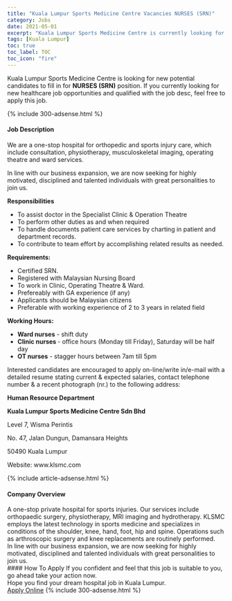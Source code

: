 ```yaml
---
title: "Kuala Lumpur Sports Medicine Centre Vacancies NURSES (SRN)" 
category: Jobs 
date: 2021-05-01 
excerpt: "Kuala Lumpur Sports Medicine Centre is currently looking for suitable person to fill in the NURSES (SRN) which positioned at Kuala Lumpur" 
tags: [Kuala Lumpur] 
toc: true 
toc_label: TOC 
toc_icon: "fire" 
--- 
```


<p>Kuala Lumpur Sports Medicine Centre is looking for new potential candidates to fill in for <b>NURSES (SRN)</b> position. If you currently looking for new healthcare job opportunities and qualified with the job desc, feel free to apply this job.
</p>{% include 300-adsense.html %} 
<div><div><h4>Job Description</h4></div><div><div><span><div><p>We are a one-stop hospital for orthopedic and sports injury care, which include consultation, physiotherapy, musculoskeletal imaging, operating theatre and ward services.&#160;</p><p>In line with our business expansion, we are now seeking for highly motivated, disciplined and talented individuals with great personalities to join us.</p><p><strong>Responsibilities</strong></p><ul><li>To assist doctor in the Specialist Clinic &amp; Operation Theatre</li><li>To perform other duties as and when required</li><li>To handle documents patient care services by charting in patient and department records.</li><li>To contribute to team effort by accomplishing related results as needed.</li></ul><p><strong>Requirements:</strong></p><ul><li>Certified SRN.</li><li>Registered with Malaysian Nursing Board</li><li>To work in Clinic, Operating Theatre &amp; Ward.</li><li>Prefereably with GA experience (if any)&#160;</li><li>Applicants should be Malaysian citizens</li><li>Preferable with working experience of&#160;2 to 3 years&#160;in related field</li></ul><p><strong>Working Hours:</strong></p><ul><li><strong>Ward nurses</strong> - shift duty</li><li><strong>Clinic nurses </strong>- office hours (Monday till Friday), Saturday will be half day</li><li><strong>OT nurses</strong> - stagger hours between 7am till 5pm</li></ul><p>Interested candidates are encouraged to apply on-line/write in/e-mail with a detailed resume stating current &amp; expected salaries, contact telephone number &amp; a recent photograph (nr.) to the following address:</p><p><strong>Human Resource Department</strong></p><p><strong>Kuala Lumpur Sports Medicine Centre Sdn Bhd</strong></p><p>Level 7, Wisma Perintis</p><p>No. 47, Jalan Dungun, Damansara Heights</p><p>50490 Kuala Lumpur</p><p>Website: www.klsmc.com</p></div></span></div></div></div> 
{% include article-adsense.html %} 
<div><div><h4>Company Overview</h4></div><div><div><span><div><div>A one-stop private hospital for sports injuries. Our services include orthopaedic surgery, physiotherapy, MRI imaging and hydrotherapy. KLSMC employs the latest technology in sports medicine and specializes in conditions of the shoulder, knee, hand, foot, hip and spine. Operations such as arthroscopic surgery and knee replacements are routinely performed.</div>
<div>In line with our business expansion, we are now seeking for highly motivated, disciplined and talented individuals with great personalities to join us.</div></div></span></div></div></div> 
#### How To Apply 
If you confident and feel that this job is suitable to you, go ahead take your action now. <br/> 
Hope you find your dream hospital job in Kuala Lumpur. <br/> 
<a href="https://www.jobstreet.com.my/en/job/nurses-srn-4543601?jobId=jobstreet-my-job-4543601" class="btn btn--warning" target="_blank" rel="nofollow noopenner">Apply Online</a> 
{% include 300-adsense.html %} 